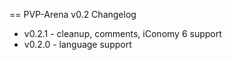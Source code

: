 == PVP-Arena v0.2 Changelog

* v0.2.1 - cleanup, comments, iConomy 6 support
* v0.2.0 - language support
